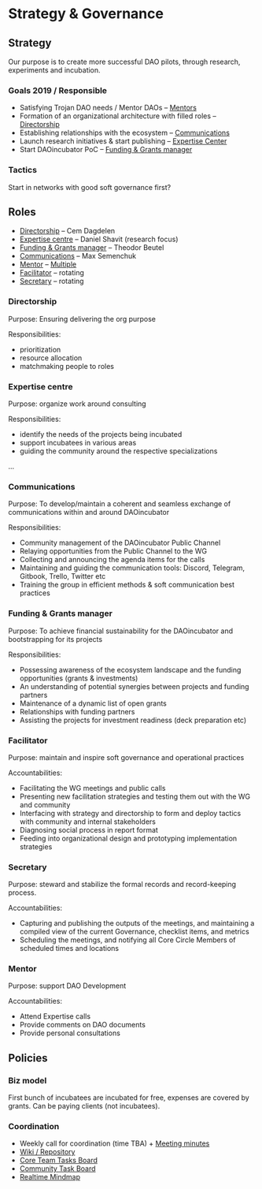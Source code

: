 # Strategy & Governance

## Strategy

Our purpose is to create more successful DAO pilots, through research, experiments and incubation.

### Goals 2019 / Responsible

* Satisfying Trojan DAO needs / Mentor DAOs – [Mentors](./#mentor)
* Formation of an organizational architecture with filled roles – [Directorship](./#directorship)
* Establishing relationships with the ecosystem – [Communications](./#communications)
* Launch research initiatives & start publishing – [Expertise Center](./#expertise-centre)
* Start DAOincubator PoC – [Funding & Grants manager](./#funding-and-grants-manager)

### Tactics

Start in networks with good soft governance first?

## Roles

* [Directorship](./#directorship) – Cem Dagdelen
* [Expertise centre](expertise-center.md) – Daniel Shavit \(research focus\)
* [Funding & Grants manager](./#funding-and-grants-manager) – Theodor Beutel
* [Communications](./#communications) – Max Semenchuk
* [Mentor](./#mentor) – [Multiple](https://docs.google.com/spreadsheets/d/15gDG1Sq6-LPgYMXveWBUXEtKahOMwhlcYC4sJ40iG_s/edit#gid=0)
* [Facilitator](./#facilitator) – rotating
* [Secretary](./#facilitator) – rotating

### Directorship

Purpose: Ensuring delivering the org purpose

Responsibilities:

* prioritization
* resource allocation
* matchmaking people to roles

### Expertise centre

Purpose: organize work around consulting

Responsibilities:

* identify the needs of the projects being incubated
* support incubatees in various areas
* guiding the community around the respective specializations

...

### Communications

Purpose: To develop/maintain a coherent and seamless exchange of communications within and around DAOincubator

Responsibilities:

* Community management of the DAOincubator Public Channel
* Relaying opportunities from the Public Channel to the WG
* Collecting and announcing the agenda items for the calls
* Maintaining and guiding the communication tools: Discord, Telegram, Gitbook, Trello, Twitter etc
* Training the group in efficient methods & soft communication best practices

### Funding & Grants manager

Purpose: To achieve financial sustainability for the DAOincubator and bootstrapping for its projects

Responsibilities:

* Possessing awareness of the ecosystem landscape and the funding opportunities \(grants & investments\)
* An understanding of potential synergies between projects and funding partners
* Maintenance of a dynamic list of open grants
* Relationships with funding partners
* Assisting the projects for investment readiness \(deck preparation etc\)

### Facilitator

Purpose: maintain and inspire soft governance and operational practices

Accountabilities:

* Facilitating the WG meetings and public calls
* Presenting new facilitation strategies and testing them out with the WG and community
* Interfacing with strategy and directorship to form and deploy tactics with community and internal stakeholders 
* Diagnosing social process in report format 
* Feeding into organizational design and prototyping implementation strategies

### Secretary

Purpose: steward and stabilize the formal records and record-keeping process.

Accountabilities:

* Capturing and publishing the outputs of the meetings, and maintaining a compiled view of the current Governance, checklist items, and metrics
* Scheduling the meetings, and notifying all Core Circle Members of scheduled times and locations

### Mentor

Purpose: support DAO Development

Accountabilities:

* Attend Expertise calls 
* Provide comments on DAO documents 
* Provide personal consultations

## Policies

### Biz model

First bunch of incubatees are incubated for free, expenses are covered by grants. Can be paying clients \(not incubatees\).

### Coordination

* Weekly call for coordination \(time TBA\) + [Meeting minutes](../tacticals/)
* [Wiki / Repository](https://github.com/MaxSemenchuk/DAO-incubator)
* [Core Team Tasks Board](https://trello.com/b/dWWt9SUj/dao-incubator)
* [Community Task Board](https://trello.com/b/XrAjqdlO/dao-incubator)
* [Realtime Mindmap](https://realtimeboard.com/welcomeonboard/3U2M3hyQolAUfwf8PFIvLIksh2h3HVR2gzBZs0LGrRCYoAgTvyUB668VA5tupte7)

